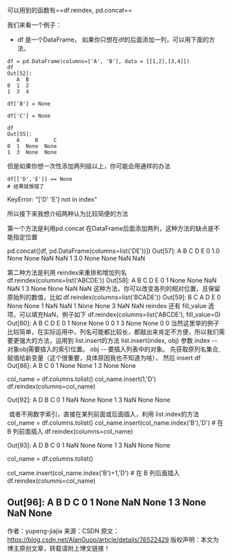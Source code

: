 可以用到的函数有==df.reindex, pd.concat==

我们来看一个例子：

- df 是一个DataFrame， 如果你只想在df的后面添加一列，可以用下面的方法，

```
df = pd.DataFrame(columns=['A', 'B'], data = [[1,2],[3,4]])
df
Out[52]: 
   A  B
0  1  2
1  3  4
 
df['B'] = None
 
df['C'] = None
 
df
Out[55]: 
   A     B     C
0  1  None  None
1  3  None  None
```
但是如果你想一次性添加两列级以上，你可能会用通样的办法
```
df[['D','E']] == None
# 结果就报错了 
``` 

 
KeyError: "['D' 'E'] not in index"

所以接下来我想介绍两种认为比较简便的方法

第一个方法是利用pd.concat 在DataFrame后面添加两列，这种方法的缺点是不能指定位置


 pd.concat([df, pd.DataFrame(columns=list('DE'))])
Out[57]: 
     A     B     C    D    E
0  1.0  None  None  NaN  NaN
1  3.0  None  None  NaN  NaN

第二种方法是利用 reindex来重排和增加列名
df.reindex(columns=list('ABCDE'))
Out[58]: 
   A     B     C   D   E
0  1  None  None NaN NaN
1  3  None  None NaN NaN
这种方法，你可以改变各列的相对位置，且保留原始列的数值，比如
df.reindex(columns=list('BCADE'))
Out[59]: 
      B     C  A   D   E
0  None  None  1 NaN NaN
1  None  None  3 NaN NaN
reindex 还有 fill_value 选项，可以填充NaN，例子如下
df.reindex(columns=list('ABCDE'), fill_value=0)
Out[60]: 
   A     B     C  D  E
0  1  None  None  0  0
1  3  None  None  0  0
当然这里举的例子比较简单，在实际运用中，列名可能都比较长，都敲出来肯定不方便，所以我们需要更强大的方法，运用到 list.insert的方法
list.insert(index, obj)
参数
index -- 对象obj需要插入的索引位置。
obj -- 要插入列表中的对象。
先获取原列名集合, 赋值给新变量（这个很重要，具体原因我也不知道为啥）， 然后 insert
df
Out[86]: 
   A  B   C
0  1  None  None
1  3  None  None
 
col_name = df.columns.tolist()
col_name.insert(1,'D')
df.reindex(columns=col_name)
 
Out[92]: 
   A   D     B     C
0  1 NaN  None  None
1  3 NaN  None  None

 或者不用数字索引，直接在某列前面或后面插入，利用 list.index的方法
 col_name = df.columns.tolist()
col_name.insert(col_name.index('B'),'D')  # 在 B 列前面插入
df.reindex(columns=col_name)
 
Out[93]: 
   A   D     B     C
0  1 NaN  None  None
1  3 NaN  None  None
 
 
col_name = df.columns.tolist()
 
col_name.insert(col_name.index('B')+1,'D') # 在 B 列后面插入
df.reindex(columns=col_name)
 
Out[96]: 
   A     B   D     C
0  1  None NaN  None
1  3  None NaN  None
--------------------- 
作者：yupeng-jiajia 
来源：CSDN 
原文：https://blog.csdn.net/AlanGuoo/article/details/76522429 
版权声明：本文为博主原创文章，转载请附上博文链接！